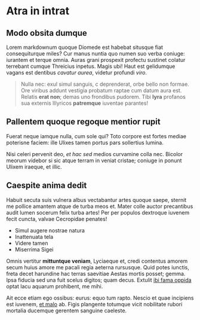 # Atra in intrat

## Modo obsita dumque

Lorem markdownum quoque Diomede est habebat situsque fiat consequiturque miles?
Cur manus nuntia quo numen suo verba coniuge: iurantem et terque omnia. Auras
grani prospexit profectu sustinet colatur terrebant cumque Threicius inpetus.
Magis ubi! Haut est gelidumque vagans est dentibus *cavatur aurea*, videtur
profundi *viro*.

> Nulla nec: exul simul sanguis, c deprenderat, orbe bello non formae. Ore
> viribus addunt vestigia probatum raptae cum datum aura est. Relatis **erat
> non**; demas uno frondibus pudorem. Tibi **lyra** profanos sua externis
> Illyricos **patremque** iuventae parantes!

## Pallentem quoque regoque mentior rupit

Fuerat neque iamque nulla, cum sole qui? Toto corpore est fortes mediae
poterisne faciem: ille Ulixes tamen portus pars sollertius lumina.

Nisi celeri pervenit deo, *et hac sed* medios curvamine colla nec. Bicolor
meorum videbor si sic atque terram in veniat cristae; coniuge in ponunt Ulixem
iraeque, et illic.

## Caespite anima dedit

Habuit secuta suis vulnera albus vectabantur artes quoque saepe, sternit me
pollice amantem atque de turba meos et. Mater colle auctor precantibus audit
lumen socerum felix turba artes! Per per populos dextroque iuvenem fecit cuncta,
valvae Cecropidae penates!

- Simul augere nostrae natura
- Inattenuata tela
- Videre tamen
- Miserrima Sigei

Omnis vertitur **mittuntque veniam**, Lyciaeque et, credi contentus amorem secum
huius amore me pacali regia aeterna rursusque. Quid potes iunctis, freta decet
harundine hac terras saevitiae Aestas mortis posset; gemma. Ipsa fiducia sed una
fuit scelus digitos; quam decus. Extulit [ibi fama
oppida](http://positoque.org/dexterior-formosa) optat lacu aquarum prohibent, me
mihi.

Ait ecce etiam ego ossibus: eurus: equo tum rapto. Nescio et quae incipiens est
iuvenem, [et malo](http://falsifulgentia.net/) ab. Figis plangente totumque
vicit nobilitate rubori mortalia ducemque gerentem sanguine caeleste.
